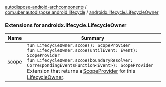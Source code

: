 [autodispose-android-archcomponents](../../index.md) / [com.uber.autodispose.android.lifecycle](../index.md) / [androidx.lifecycle.LifecycleOwner](./index.md)

### Extensions for androidx.lifecycle.LifecycleOwner

| Name | Summary |
|---|---|
| [scope](scope.md) | `fun LifecycleOwner.scope(): ScopeProvider`<br>`fun LifecycleOwner.scope(untilEvent: Event): ScopeProvider`<br>`fun LifecycleOwner.scope(boundaryResolver: CorrespondingEventsFunction<Event>): ScopeProvider`<br>Extension that returns a [ScopeProvider](#) for this [LifecycleOwner](#). |
